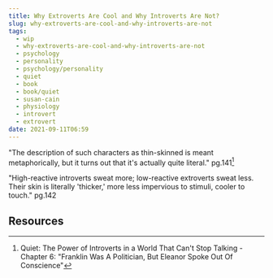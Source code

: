 ```yaml
---
title: Why Extroverts Are Cool and Why Introverts Are Not?
slug: why-extroverts-are-cool-and-why-introverts-are-not
tags:
  - wip
  - why-extroverts-are-cool-and-why-introverts-are-not
  - psychology
  - personality
  - psychology/personality
  - quiet
  - book
  - book/quiet
  - susan-cain
  - physiology
  - introvert
  - extrovert
date: 2021-09-11T06:59
---
```


"The description of such characters as thin-skinned is meant metaphorically, but
it turns out that it's actually quite literal." pg.141[^1]

"High-reactive introverts sweat more; low-reactive extroverts sweat less. Their
skin is literally 'thicker,' more less impervious to stimuli, cooler to
touch." pg.142


## Resources

[^1]: Quiet: The Power of Introverts in a World That Can't Stop Talking - Chapter 6: "Franklin Was A Politician, But Eleanor Spoke Out Of Conscience"
